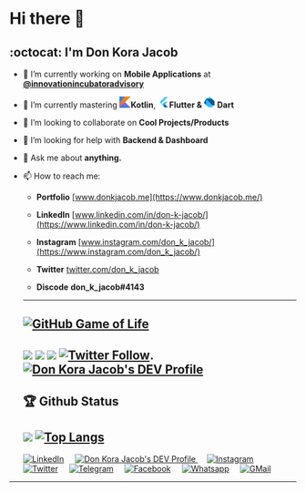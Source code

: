 # Hi there 👋
## :octocat: I'm Don Kora Jacob
<!--
**don-k-jacob/don-k-jacob** is a ✨ _special_ ✨ repository because its `README.md` (this file) appears on your GitHub profile.
Here are some ideas to get you started:
-->

- 🔭 I’m currently working on **Mobile Applications** at [**@innovationincubatoradvisory**](https://github.com/innovationincubatoradvisory)
- 🌱 I’m currently mastering <img height="20" src="https://raw.githubusercontent.com/github/explore/80688e429a7d4ef2fca1e82350fe8e3517d3494d/topics/kotlin/kotlin.png">**Kotlin**, <img height="20" src="https://raw.githubusercontent.com/github/explore/80688e429a7d4ef2fca1e82350fe8e3517d3494d/topics/flutter/flutter.png">**Flutter & <img height="20" src="https://raw.githubusercontent.com/github/explore/80688e429a7d4ef2fca1e82350fe8e3517d3494d/topics/dart/dart.png"> Dart**
- 👯 I’m looking to collaborate on **Cool Projects/Products**
- 🤔 I’m looking for help with **Backend & Dashboard** 
- 💬 Ask me about **anything.**
- 📫 How to reach me: 

  - **Portfolio**    [www.donkjacob.me](https://www.donkjacob.me/)
  - **LinkedIn**    [www.linkedin.com/in/don-k-jacob/](https://www.linkedin.com/in/don-k-jacob/)
  - **Instagram**   [www.instagram.com/don_k_jacob/](https://www.instagram.com/don_k_jacob/)
  
  - **Twitter**     [twitter.com/don_k_jacob](https://twitter.com/don_k_jacob)
  - **Discode**     **__don_k_jacob#4143__**
  ---
  [![GitHub Game of Life](https://github4life.herokuapp.com/don-k-jacob.gif?z=6)](https://github.com/don-k-jacob)
  ---
  [![](https://img.shields.io/badge/Personal-Blog-Blue?style=for-the-badge&logo=HTML)](https://www.donkjacob.me/)
  [![](https://img.shields.io/badge/.-LinkedIn-Blue?style=for-the-badge&logo=linkedin)](https://www.linkedin.com/in/don-k-jacob/)
  [![](https://img.shields.io/badge/@don_k_jacob-Instagram-Blue?style=for-the-badge&logo=instagram)](https://www.instagram.com/don_k_jacob/)
  [![Twitter Follow](https://img.shields.io/twitter/follow/don_k_jacob?color=blue&logo=twitter&style=for-the-badge)](https://twitter.com/don_k_jacob). 
  [![Don Kora Jacob's DEV Profile](https://d2fltix0v2e0sb.cloudfront.net/dev-badge.svg)](https://dev.to/donkjacob)
  ---
  🏆 Github Status
  ---
  [![](https://github-readme-stats.vercel.app/api?username=don-k-jacob&&show_icons=true&title_color=ffffff&icon_color=bb2acf&text_color=daf7dc&bg_color=151515)](https://www.donkjacob.me/)
  [![Top Langs](https://github-readme-stats.vercel.app/api/top-langs/?username=don-k-jacob&&show_icons=true&title_color=ffffff&icon_color=bb2acf&text_color=daf7dc&bg_color=151515)](https://github.com/don-k-jacob)
  ---
  <p align="center">
  
  <a href="https://www.linkedin.com/in/don-k-jacob/"><img src="https://cdn.jsdelivr.net/npm/simple-icons@v3/icons/linkedin.svg" width="30px" alt="LinkedIn"></a> &nbsp; &nbsp;
  <a href="https://dev.to/donkjacob">
  <img src="https://d2fltix0v2e0sb.cloudfront.net/dev-badge.svg" alt="Don Kora Jacob's DEV Profile"  width="30">
</a>&nbsp; &nbsp;
  <a href="https://www.instagram.com/don_k_jacob/"><img src="https://cdn.jsdelivr.net/npm/simple-icons@v3/icons/instagram.svg" width="30px" alt="Instagram"></a> &nbsp; &nbsp;
  <a href="https://twitter.com/don_k_jacob"><img src="https://cdn.jsdelivr.net/npm/simple-icons@v3/icons/twitter.svg" width="30px" alt="Twitter"></a> &nbsp; &nbsp;
  <a href="https://t.me/don_k_jacob"><img src="https://cdn.jsdelivr.net/npm/simple-icons@v3/icons/telegram.svg" width="30px" alt="Telegram"></a> &nbsp; &nbsp;
  <a href="https://www.facebook.com/don.k.1004"><img src="https://cdn.jsdelivr.net/npm/simple-icons@v3/icons/facebook.svg" width="30px" alt="Facebook"></a> &nbsp; &nbsp;
  <a href="https://wa.me/message/KJMFGLVVOTAFM1"><img src="https://cdn.jsdelivr.net/npm/simple-icons@v3/icons/whatsapp.svg" width="30px" alt="Whatsapp"></a> &nbsp; &nbsp;
  <a href="donkjacob.business@gmail.com"><img src="https://cdn.jsdelivr.net/npm/simple-icons@v3/icons/gmail.svg" width="30px" alt="GMail"></a> &nbsp; &nbsp;
 <a href="https://dev.to/donkjacob">
  <i class="fab fa-dev" title="donkjacob's DEV Profile"></i>
</a>
  
 </p>
  
  ---
